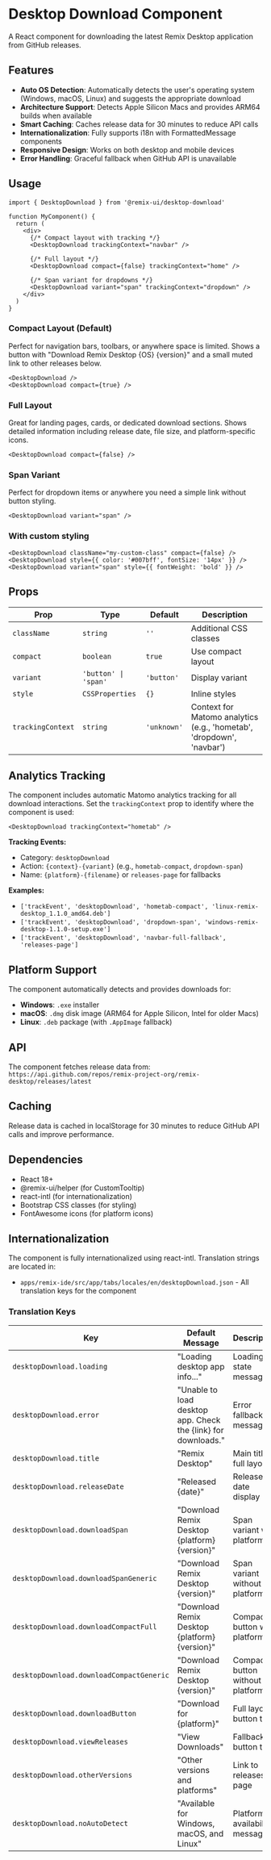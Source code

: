 # Desktop Download Component

A React component for downloading the latest Remix Desktop application from GitHub releases.

## Features

- **Auto OS Detection**: Automatically detects the user's operating system (Windows, macOS, Linux) and suggests the appropriate download
- **Architecture Support**: Detects Apple Silicon Macs and provides ARM64 builds when available
- **Smart Caching**: Caches release data for 30 minutes to reduce API calls
- **Internationalization**: Fully supports i18n with FormattedMessage components
- **Responsive Design**: Works on both desktop and mobile devices
- **Error Handling**: Graceful fallback when GitHub API is unavailable

## Usage

```tsx
import { DesktopDownload } from '@remix-ui/desktop-download'

function MyComponent() {
  return (
    <div>
      {/* Compact layout with tracking */}
      <DesktopDownload trackingContext="navbar" />
      
      {/* Full layout */}
      <DesktopDownload compact={false} trackingContext="home" />
      
      {/* Span variant for dropdowns */}
      <DesktopDownload variant="span" trackingContext="dropdown" />
    </div>
  )
}
```

### Compact Layout (Default)
Perfect for navigation bars, toolbars, or anywhere space is limited. Shows a button with "Download Remix Desktop {OS} {version}" and a small muted link to other releases below.

```tsx
<DesktopDownload />
<DesktopDownload compact={true} />
```

### Full Layout
Great for landing pages, cards, or dedicated download sections. Shows detailed information including release date, file size, and platform-specific icons.

```tsx
<DesktopDownload compact={false} />
```

### Span Variant
Perfect for dropdown items or anywhere you need a simple link without button styling.

```tsx
<DesktopDownload variant="span" />
```

### With custom styling

```tsx
<DesktopDownload className="my-custom-class" compact={false} />
<DesktopDownload style={{ color: '#007bff', fontSize: '14px' }} />
<DesktopDownload variant="span" style={{ fontWeight: 'bold' }} />
```

## Props

| Prop | Type | Default | Description |
|------|------|---------|-------------|
| `className` | `string` | `''` | Additional CSS classes |
| `compact` | `boolean` | `true` | Use compact layout |
| `variant` | `'button' \| 'span'` | `'button'` | Display variant |
| `style` | `CSSProperties` | `{}` | Inline styles |
| `trackingContext` | `string` | `'unknown'` | Context for Matomo analytics (e.g., 'hometab', 'dropdown', 'navbar') |

## Analytics Tracking

The component includes automatic Matomo analytics tracking for all download interactions. Set the `trackingContext` prop to identify where the component is used:

```tsx
<DesktopDownload trackingContext="hometab" />
```

**Tracking Events:**
- Category: `desktopDownload`
- Action: `{context}-{variant}` (e.g., `hometab-compact`, `dropdown-span`)
- Name: `{platform}-{filename}` or `releases-page` for fallbacks

**Examples:**
- `['trackEvent', 'desktopDownload', 'hometab-compact', 'linux-remix-desktop_1.1.0_amd64.deb']`
- `['trackEvent', 'desktopDownload', 'dropdown-span', 'windows-remix-desktop-1.1.0-setup.exe']`
- `['trackEvent', 'desktopDownload', 'navbar-full-fallback', 'releases-page']`

## Platform Support

The component automatically detects and provides downloads for:

- **Windows**: `.exe` installer
- **macOS**: `.dmg` disk image (ARM64 for Apple Silicon, Intel for older Macs)
- **Linux**: `.deb` package (with `.AppImage` fallback)

## API

The component fetches release data from:
`https://api.github.com/repos/remix-project-org/remix-desktop/releases/latest`

## Caching

Release data is cached in localStorage for 30 minutes to reduce GitHub API calls and improve performance.

## Dependencies

- React 18+
- @remix-ui/helper (for CustomTooltip)
- react-intl (for internationalization)
- Bootstrap CSS classes (for styling)
- FontAwesome icons (for platform icons)

## Internationalization

The component is fully internationalized using react-intl. Translation strings are located in:

- `apps/remix-ide/src/app/tabs/locales/en/desktopDownload.json` - All translation keys for the component

### Translation Keys

| Key | Default Message | Description |
|-----|-----------------|-------------|
| `desktopDownload.loading` | "Loading desktop app info..." | Loading state message |
| `desktopDownload.error` | "Unable to load desktop app. Check the {link} for downloads." | Error fallback message |
| `desktopDownload.title` | "Remix Desktop" | Main title in full layout |
| `desktopDownload.releaseDate` | "Released {date}" | Release date display |
| `desktopDownload.downloadSpan` | "Download Remix Desktop {platform} {version}" | Span variant with platform |
| `desktopDownload.downloadSpanGeneric` | "Download Remix Desktop {version}" | Span variant without platform |
| `desktopDownload.downloadCompactFull` | "Download Remix Desktop {platform} {version}" | Compact button with platform |
| `desktopDownload.downloadCompactGeneric` | "Download Remix Desktop {version}" | Compact button without platform |
| `desktopDownload.downloadButton` | "Download for {platform}" | Full layout button text |
| `desktopDownload.viewReleases` | "View Downloads" | Fallback button text |
| `desktopDownload.otherVersions` | "Other versions and platforms" | Link to releases page |
| `desktopDownload.noAutoDetect` | "Available for Windows, macOS, and Linux" | Platform availability message |
